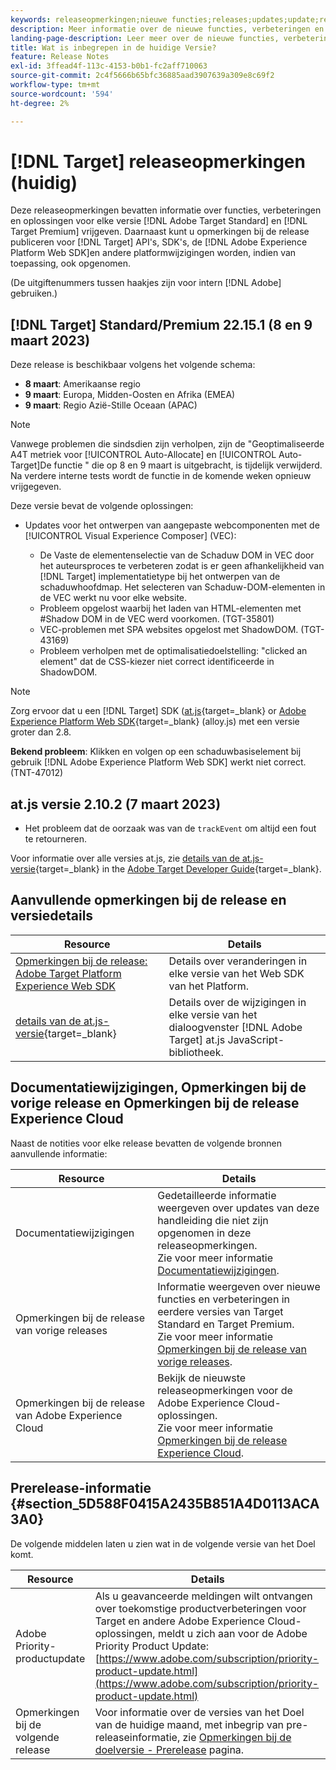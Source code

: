 ```yaml
---
keywords: releaseopmerkingen;nieuwe functies;releases;updates;update;release;verbetering;verbeteringen;oplossingen;foutoplossingen;updates
description: Meer informatie over de nieuwe functies, verbeteringen en oplossingen die zijn opgenomen in de huidige release van [!DNL Adobe Target], inclusief SDK's, API's en JavaScript-bibliotheken.
landing-page-description: Leer meer over de nieuwe functies, verbeteringen en oplossingen in de huidige release van [!DNL Adobe Target].
title: Wat is inbegrepen in de huidige Versie?
feature: Release Notes
exl-id: 3ffead4f-113c-4153-b0b1-fc2aff710063
source-git-commit: 2c4f5666b65bfc36885aad3907639a309e8c69f2
workflow-type: tm+mt
source-wordcount: '594'
ht-degree: 2%

---
```


# [!DNL Target] releaseopmerkingen (huidig)

Deze releaseopmerkingen bevatten informatie over functies, verbeteringen en oplossingen voor elke versie [!DNL Adobe Target Standard] en [!DNL Target Premium] vrijgeven. Daarnaast kunt u opmerkingen bij de release publiceren voor [!DNL Target] API&#39;s, SDK&#39;s, de [!DNL Adobe Experience Platform Web SDK]en andere platformwijzigingen worden, indien van toepassing, ook opgenomen.

(De uitgiftenummers tussen haakjes zijn voor intern [!DNL Adobe] gebruiken.)

## [!DNL Target] Standard/Premium 22.15.1 (8 en 9 maart 2023)

Deze release is beschikbaar volgens het volgende schema:

* **8 maart**: Amerikaanse regio
* **9 maart**: Europa, Midden-Oosten en Afrika (EMEA)
* **9 maart**: Regio Azië-Stille Oceaan (APAC)

>[!NOTE]
>
>Vanwege problemen die sindsdien zijn verholpen, zijn de &quot;Geoptimaliseerde A4T metriek voor [!UICONTROL Auto-Allocate] en [!UICONTROL Auto-Target]De functie &quot; die op 8 en 9 maart is uitgebracht, is tijdelijk verwijderd. Na verdere interne tests wordt de functie in de komende weken opnieuw vrijgegeven.

Deze versie bevat de volgende oplossingen:

* Updates voor het ontwerpen van aangepaste webcomponenten met de [!UICONTROL Visual Experience Composer] (VEC):

   * De Vaste de elementenselectie van de Schaduw DOM in VEC door het auteursproces te verbeteren zodat is er geen afhankelijkheid van [!DNL Target] implementatietype bij het ontwerpen van de schaduwhoofdmap. Het selecteren van Schaduw-DOM-elementen in de VEC werkt nu voor elke website.
   * Probleem opgelost waarbij het laden van HTML-elementen met #Shadow DOM in de VEC werd voorkomen. (TGT-35801)
   * VEC-problemen met SPA websites opgelost met ShadowDOM. (TGT-43169)
   * Probleem verholpen met de optimalisatiedoelstelling: &quot;clicked an element&quot; dat de CSS-kiezer niet correct identificeerde in ShadowDOM.

>[!NOTE]
>
>Zorg ervoor dat u een [!DNL Target] SDK ([at.js](https://developer.adobe.com/target/implement/client-side/atjs/target-atjs-versions/){target=_blank} or [Adobe Experience Platform Web SDK](https://experienceleague.adobe.com/docs/experience-platform/edge/release-notes.html){target=_blank} (alloy.js) met een versie groter dan 2.8.

**Bekend probleem**: Klikken en volgen op een schaduwbasiselement bij gebruik [!DNL Adobe Experience Platform Web SDK] werkt niet correct. (TNT-47012)

## at.js versie 2.10.2 (7 maart 2023)

* Het probleem dat de oorzaak was van de `trackEvent` om altijd een fout te retourneren.

Voor informatie over alle versies at.js, zie [details van de at.js-versie](https://developer.adobe.com/target/implement/client-side/atjs/target-atjs-versions/){target=_blank} in the [Adobe Target Developer Guide](https://developer.adobe.com/target/){target=_blank}.

## Aanvullende opmerkingen bij de release en versiedetails

| Resource | Details |
|--- |--- |
| [Opmerkingen bij de release: Adobe Target Platform Experience Web SDK](https://experienceleague.adobe.com/docs/experience-platform/edge/release-notes.html?lang=en) | Details over veranderingen in elke versie van het Web SDK van het Platform. |
| [details van de at.js-versie](https://developer.adobe.com/target/implement/client-side/atjs/target-atjs-versions/){target=_blank} | Details over de wijzigingen in elke versie van het dialoogvenster [!DNL Adobe Target] at.js JavaScript-bibliotheek. |

## Documentatiewijzigingen, Opmerkingen bij de vorige release en Opmerkingen bij de release Experience Cloud

Naast de notities voor elke release bevatten de volgende bronnen aanvullende informatie:

| Resource | Details |
|--- |--- |
| Documentatiewijzigingen | Gedetailleerde informatie weergeven over updates van deze handleiding die niet zijn opgenomen in deze releaseopmerkingen.<br>Zie voor meer informatie [Documentatiewijzigingen](/help/main/r-release-notes/doc-change.md#reference_366123CF00994BACBBF9BBDF2C4D840C). |
| Opmerkingen bij de release van vorige releases | Informatie weergeven over nieuwe functies en verbeteringen in eerdere versies van Target Standard en Target Premium.<br>Zie voor meer informatie [Opmerkingen bij de release van vorige releases](/help/main/r-release-notes/release-notes-for-previous-releases.md). |
| Opmerkingen bij de release van Adobe Experience Cloud | Bekijk de nieuwste releaseopmerkingen voor de Adobe Experience Cloud-oplossingen.<br>Zie voor meer informatie [Opmerkingen bij de release Experience Cloud](https://experienceleague.adobe.com/docs/release-notes/experience-cloud/current.html). |

## Prerelease-informatie {#section_5D588F0415A2435B851A4D0113ACA3A0}

De volgende middelen laten u zien wat in de volgende versie van het Doel komt.

| Resource | Details |
|--- |--- |
| Adobe Priority-productupdate | Als u geavanceerde meldingen wilt ontvangen over toekomstige productverbeteringen voor Target en andere Adobe Experience Cloud-oplossingen, meldt u zich aan voor de Adobe Priority Product Update:<br>[https://www.adobe.com/subscription/priority-product-update.html](https://www.adobe.com/subscription/priority-product-update.html) |
| Opmerkingen bij de volgende release | Voor informatie over de versies van het Doel van de huidige maand, met inbegrip van pre-releaseinformatie, zie [Opmerkingen bij de doelversie - Prerelease](/help/main/r-release-notes/target-release-notes.md) pagina. |
